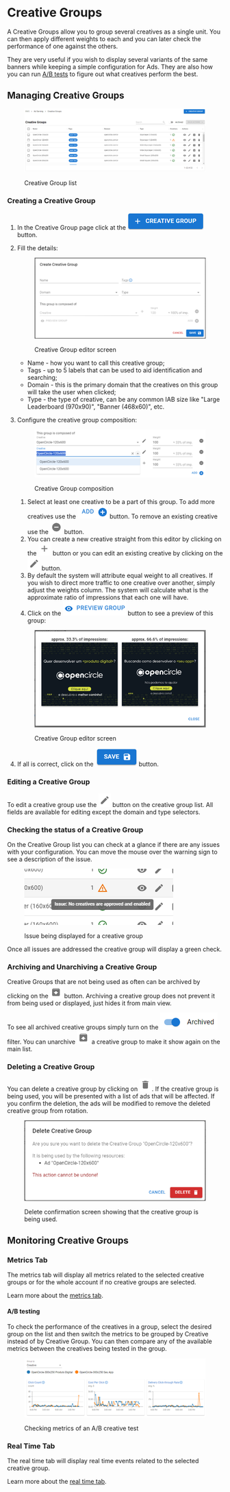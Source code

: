 # Creative Groups

A Creative Groups allow you to group several creatives as a single unit. You can then apply different weights to each and you can later check the performance of one against the others.

They are very useful if you wish to display several variants of the same banners while keeping a simple configuration for Ads. They are also how you can run [A/B tests](creative-groups.md#a-b-testing) to figure out what creatives perform the best.

## Managing Creative Groups

<figure><img src="../../.gitbook/assets/image (3).png" alt=""><figcaption><p>Creative Group list</p></figcaption></figure>

### Creating a Creative Group

1. In the Creative Group page click at the <img src="../../.gitbook/assets/create creative group.png" alt="Save" data-size="line"> button.
2.  Fill the details:

    <figure><img src="../../.gitbook/assets/image (2) (1).png" alt=""><figcaption><p>Creative Group editor screen</p></figcaption></figure>

    * Name - how you want to call this creative group;
    * Tags - up to 5 labels that can be used to aid identification and searching;
    * Domain - this is the primary domain that the creatives on this group will take the user when clicked;
    * Type - the type of creative, can be any common IAB size like "Large Leaderboard (970x90)", "Banner (468x60)", etc.
3.  Configure the creative group composition:

    <figure><img src="../../.gitbook/assets/image (3) (1).png" alt=""><figcaption><p>Creative Group composition</p></figcaption></figure>

    1. Select at least one creative to be a part of this group. To add more creatives use the <img src="../../.gitbook/assets/add.png" alt="Add" data-size="line"> button. To remove an existing creative use the <img src="../../.gitbook/assets/remove.png" alt="Remove" data-size="line"> button.
    2. You can create a new creative straight from this editor by clicking on the <img src="../../.gitbook/assets/create.png" alt="Create" data-size="line"> button or you can edit an existing creative by clicking on the <img src="../../.gitbook/assets/edit.png" alt="Edit" data-size="line"> button.
    3. By default the system will attribute equal weight to all creatives. If you wish to direct more traffic to one creative over another, simply adjust the weights column. The system will calculate what is the approximate ratio of impressions that each one will have.
    4. Click on the ![Preview Group](<../../.gitbook/assets/preview group.png>) button to see a preview of this group:

    <figure><img src="../../.gitbook/assets/creative group preview.png" alt=""><figcaption><p>Creative Group editor screen</p></figcaption></figure>
4. If all is correct, click on the <img src="../../.gitbook/assets/save.png" alt="Save" data-size="line"> button.

### Editing a Creative Group

To edit a creative group use the <img src="../../.gitbook/assets/edit.png" alt="Edit" data-size="line"> button on the creative group list. All fields are available for editing except the domain and type selectors.

### Checking the status of a Creative Group

On the Creative Group list you can check at a glance if there are any issues with your configuration. You can move the mouse over the warning sign to see a description of the issue.

<figure><img src="../../.gitbook/assets/image (1) (2).png" alt=""><figcaption><p>Issue being displayed for a creative group</p></figcaption></figure>

Once all issues are addressed the creative group will display a green check.

### Archiving and Unarchiving a Creative Group

Creative Groups that are not being used as often can be archived by clicking on the <img src="../../.gitbook/assets/archive.png" alt="Archive" data-size="line"> button. Archiving a creative group does not prevent it from being used or displayed, just hides it from main view.

To see all archived creative groups simply turn on the <img src="../../.gitbook/assets/archive filter.png" alt="Archived" data-size="line"> filter. You can unarchive <img src="../../.gitbook/assets/unarchive.png" alt="Unarchive" data-size="line"> a creative group to make it show again on the main list.

### Deleting a Creative Group

You can delete a creative group by clicking on <img src="../../.gitbook/assets/delete.png" alt="Delete" data-size="line">. If the creative group is being used, you will be presented with a list of ads that will be affected. If you confirm the deletion, the ads will be modified to remove the deleted creative group from rotation.

<figure><img src="../../.gitbook/assets/image (9).png" alt=""><figcaption><p>Delete confirmation screen showing that the creative group is being used.</p></figcaption></figure>

## Monitoring Creative Groups

### Metrics Tab

The metrics tab will display all metrics related to the selected creative groups or for the whole account if no creative groups are selected.

Learn more about the [metrics tab](../monitoring/metrics-tab.md).

#### A/B testing

To check the performance of the creatives in a group, select the desired group on the list and then switch the metrics to be grouped by Creative instead of by Creative Group. You can then compare any of the available metrics between the creatives being tested in the group.

<figure><img src="../../.gitbook/assets/image (4).png" alt=""><figcaption><p>Checking metrics of an A/B creative test</p></figcaption></figure>

### Real Time Tab

The real time tab will display real time events related to the selected creative group.

Learn more about the [real time tab](../monitoring/real-time-tab.md).
